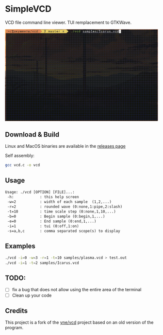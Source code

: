 #  SimpleVCD

VCD file command line viewer. TUI remplacement to GTKWave.

![](design/recording-2021-11-08-000001.gif)

## Download & Build

Linux and MacOS binaries are available in the [releases page](../../releases)

Self assembly:

```bash
gcc vcd.c -o vcd
```

## Usage

```
Usage: ./vcd [OPTION] [FILE]...:
 -h:			: this help screen
 -w=2			: width of each sample  (1,2,...)
 -r=2			: rounded wave (0:none,1:pipe,2:slash)
 -t=10			: time scale step (0:none,1,10,...)
 -b=0			: Begin sample (0:begin,1,...)
 -e=0			: End sample (0:end,1,...)
 -i=1			: tui (0:off,1:on)
 -s=a,b,c		: comma separated scope(s) to display
```

## Examples

```bash
./vcd -i=0 -w=3 -r=1 -t=10 samples/plasma.vcd > test.out
./vcd -i=1 -t=2 samples/Icarus.vcd
```

## TODO:

- [ ] fix a bug that does not allow using the entire area of the terminal
- [ ] Clean up your code

## Credits

This project is a fork of the [yne/vcd](https://github.com/yne/vcd) project based on an old version of the program.
